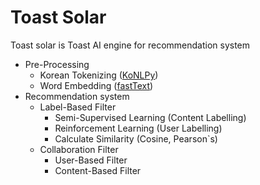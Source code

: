 # Toast Solar
Toast solar is Toast AI engine for recommendation system

* Pre-Processing
    * Korean Tokenizing ([KoNLPy](http://konlpy.org/en/v0.4.4/))
    * Word Embedding ([fastText](https://fasttext.cc/))
* Recommendation system
    * Label-Based Filter
        * Semi-Supervised Learning (Content Labelling)
        * Reinforcement Learning (User Labelling)
        * Calculate Similarity (Cosine, Pearson`s)
    * Collaboration Filter
        * User-Based Filter
        * Content-Based Filter